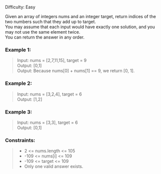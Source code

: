Difficulty: Easy

Given an array of integers nums and an integer target, return indices of the two numbers such that they add up to target.<br/>
You may assume that each input would have exactly one solution, and you may not use the same element twice.<br/>
You can return the answer in any order.

### Example 1:
> Input: nums = [2,7,11,15], target = 9<br/>
> Output: [0,1]<br/>
> Output: Because nums[0] + nums[1] == 9, we return [0, 1].<br/>

### Example 2:
> Input: nums = [3,2,4], target = 6<br/>
> Output: [1,2]<br/>

### Example 3:
> Input: nums = [3,3], target = 6<br/>
> Output: [0,1]<br/>

### Constraints:
>* 2 <= nums.length <= 105
>* -109 <= nums[i] <= 109
>* -109 <= target <= 109
>* Only one valid answer exists.

